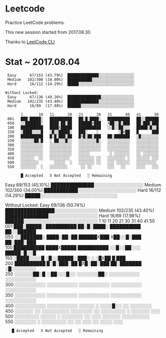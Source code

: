 # Leetcode

Practice LeetCode problems.

This new session started from 2017.06.30

Thanks to [LeetCode CLI](https://github.com/skygragon/leetcode-cli)


# Stat ~ 2017.08.04

```
 Easy      67/153 (43.79%)	██████████████░░░░░░░░░░░░░░░░
 Medium   102/300 (34.00%)	███████████░░░░░░░░░░░░░░░░░░░
 Hard      16/112 (14.29%)	█████░░░░░░░░░░░░░░░░░░░░░░░░░

Without Locked:
 Easy      67/136 (49.26%)	███████████████░░░░░░░░░░░░░░░
 Medium   102/235 (43.40%)	██████████████░░░░░░░░░░░░░░░░
 Hard      16/89  (17.98%)	██████░░░░░░░░░░░░░░░░░░░░░░░░

       1       10   11      20   21      30   31      40   41      50
 001   ███░█████░   ██████████   ██░█░████░   ██████████   ██░░██████   
 050   ░░███████░   ████░██░██   ██████X███   X██░░█░███   ██░███░███   
 100   ██████████   ████X█████   ██████████   ░░█░░██░░░   █████░█░░█   
 150   ░████░░░░█   ░█░░█████░   ███░    ░         ░█X██   █      ███   
 200   ██████████   █░█░███░██   █X█░██░███   ██░███████   ░█░░░░░░░░   
 250   ░░░░░░██░█   ░ ██░░░█░░   ░░░░░░░░█░   ░░░░░░░░░░   ░░░░░░░░░░   
 300   ░░░░░░░░░░   ░░░░░░░░░░   ░░░░░░░░░░   ░░░░░░░░░░   ░░░░░░░░░░   
 350   ░░░░░░░░░░   ░░░░░░░░░░   ░░░░░░░░░░   ░░░░░░░░░░   ░░░░░░░░░░   
 400   ░░░░░░░░░░   ░░░░░░░░░░   ░░░░░         ░ ░░░░░░░   ░░ ░░░░░░░   
 450   ░░░░░░  ░░   ░░░░░░░░░    ░░░░░░░ ░░   ░░░░░░░░ ░   ░░░░░░ ░░░   
 500   ░░░░░░░░       ░░░░░  ░   ░░░░░░░ ░░   ░░░ ░░░░░░   ░░░░░░░░░    
 550   ░░░░░░░  ░   ░░░░░░░░      ░░ ░░       ░░░   ░░     ░░░░   ░░░   

       █ Accepted   X Not Accepted   ░ Remaining
```
 Easy      69/153 (45.10%)	██████████████░░░░░░░░░░░░░░░░
 Medium   102/300 (34.00%)	███████████░░░░░░░░░░░░░░░░░░░
 Hard      16/112 (14.29%)	█████░░░░░░░░░░░░░░░░░░░░░░░░░

Without Locked:
 Easy      69/136 (50.74%)	████████████████░░░░░░░░░░░░░░
 Medium   102/235 (43.40%)	██████████████░░░░░░░░░░░░░░░░
 Hard      16/89  (17.98%)	██████░░░░░░░░░░░░░░░░░░░░░░░░
       1       10   11      20   21      30   31      40   41      50
 001   ███░█████░   ██████████   ██░█░████░   ██████████   ██░░██████   
 050   ░░███████░   ████░██░██   ██████X███   X██░░█░███   ██░███░███   
 100   ██████████   ████X█████   ██████████   ░░█░░██░░░   █████░█░░█   
 150   ░████░░░░█   ░█░░█████░   ███░    ░         ░█X██   █      ███   
 200   ██████████   █░█░███░██   █X█░██░███   ██░███████   ░█░░░░░░░░   
 250   ░░░░░░██░█   ░ ██░░░█░░   ░░░░░░░██░   ░░░░░░░░░░   ░░░░░░░░░░   
 300   ░░░░░░░░░░   ░░░░░░░░░░   ░░░░░░░░░░   ░░░░░░░░░░   ░░░░░░░░░░   
 350   ░░░░░░░░░░   ░░░░░░░░░░   ░░░░░░░░░░   ░░░░░░░░░░   ░░░░░░░░░░   
 400   ░░░░░░░░░░   ░░░░░░░░░░   ░░░░░         ░ ░░░░█░░   ░░ ░░░░░░░   
 450   ░░░░░░  ░░   ░░░░░░░░░    ░░░░░░░ ░░   ░░░░░░░░ ░   ░░░░░░ ░░░   
 500   ░░░░░░░░       ░░░░░  ░   ░░░░░░░ ░░   ░░░ ░░░░░░   ░░░░░░░░░    
 550   ░░░░░░░  ░   ░░░░░░░░      ░░ ░░       ░░░   ░░     ░░░░   ░░░   

       █ Accepted   X Not Accepted   ░ Remaining

